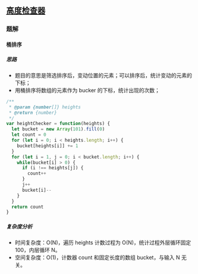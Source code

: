 ## [高度检查器](https://leetcode-cn.com/problems/height-checker/)

### 题解
#### 桶排序
##### 思路
+ 题目的意思是筛选排序后，变动位置的元素；可以排序后，统计变动的元素的下标；
+ 用桶排序将数组的元素作为 bucker 的下标，统计出现的次数；

```js
/**
 * @param {number[]} heights
 * @return {number}
 */
var heightChecker = function(heights) {
  let bucket = new Array(101).fill(0)
  let count = 0
  for (let i = 0; i < heights.length; i++) {
    bucket[heights[i]] += 1
  }
  for (let i = 1, j = 0; i < bucket.length; i++) {
    while(bucket[i] > 0) {
      if (i !== heights[j]) {
        count++
      }
      j++
      bucket[i]--
    }
  }
  return count
}
```

##### 复杂度分析
+ 时间复杂度：O(N)，遍历 heights 计数过程为 O(N)，统计过程外层循环固定 100，内层循环 N。
+ 空间复杂度：O(1)，计数器 count 和固定长度的数组 bucket，与输入 N 无关。